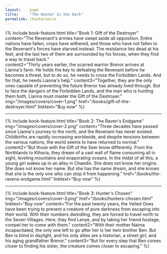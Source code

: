 ```yaml
---
layout:    page
title:     "The Hunter in the Dark"
permalink: /hunterverse
---
```


{% include book-feature.html title="Book 1: Gift of the Destroyer"
content="The Revenant's armies have swept aside all opposition. Entire nations have fallen, crops have withered, and those who have not fallen to the Revenant's forces have starved instead. The resistance lies dead at his feet, and the last two of them are surrounded by his forces, when they find a way to travel back."  
content2="Thirty years earlier, the scarred warrior Brenor arrives at Lianna's farm. He holds the key to defeating the Revenant before he becomes a threat, but to do so, he needs to cross the Forbidden Lands. And for that, he needs Lianna's help."
content3="Together, they are the only ones capable of preventing the future Brenor has already lived through. But to face the dangers of the Forbidden Lands, and the man who is hunting them both, Lianna must master the Gift of the Destroyer."
img="/images/covers/cover-1.png"
href="/books/gift-of-the-destroyer.html"
linktext="Buy now"
%}

<hr />

{% include book-feature.html title="Book 2: The Raven's Endgame" img="/images/covers/cover-2.png"
content="Three decades have passed since Lianna's journey to the north, and the Revenant has never existed. Childbirths are rapidly increasing worldwide, and despite tensions between the various nations, the world seems to have returned to normal."
content2="But those with the Gift of the Seer know differently. From the Northlands to Ktharia, they dream of a vast wall of flame consuming all in sight, leveling mountains and evaporating oceans. In the midst of all this, a young girl wakes up in an alley in Chaedin. She does not know her origins. She does not know her name. But she has the same dream, and she knows that she is the only one who can stop it from happening."
href="/books/the-ravens-endgame.html"
linktext="Buy now"
%}

<hr />

{% include book-feature.html title="Book 3: Hunter's Chosen" img="/images/covers/cover-3.png"
href="/books/hunters-chosen.html"
linktext="Buy now"
content="For the past twenty years, the Veiled Ones have been trying to prevent a creature of pure darkness from escaping into their world. With their numbers dwindling, they are forced to travel north to the Seven Villages. Here, they find Lenye, and by taking her friend hostage, compel her to come with them."
content2="With their mother Naima incapacitated, the only one left to go after her is her twin brother Ben. But Ben is blind in daylight, and his only allies are a historian, a street girl, and his aging grandfather Brenor."
content3="But for every step that Ben comes closer to finding his sister, the creature comes closer to escaping."
%}
